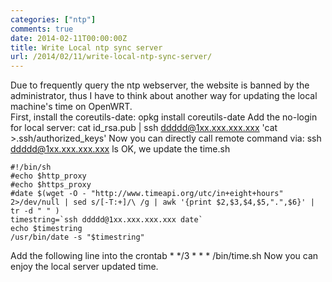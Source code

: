```yaml
---
categories: ["ntp"]
comments: true
date: 2014-02-11T00:00:00Z
title: Write Local ntp sync server
url: /2014/02/11/write-local-ntp-sync-server/
---
```


Due to frequently query the ntp webserver, the website is banned by the administrator, thus I have to think about another way for updating the local machine's time on OpenWRT.    
First, install the coreutils-date:
	opkg install coreutils-date
Add the no-login for local server:
	cat id_rsa.pub | ssh ddddd@1xx.xxx.xxx.xxx 'cat >.ssh/authorized_keys'
Now you can directly call remote command via:
	ssh ddddd@1xx.xxx.xxx.xxx ls 
OK, we update the time.sh

```
#!/bin/sh
#echo $http_proxy
#echo $https_proxy
#date $(wget -O - "http://www.timeapi.org/utc/in+eight+hours" 2>/dev/null | sed s/[-T:+]/\ /g | awk '{print $2,$3,$4,$5,".",$6}' | tr -d " " )
timestring=`ssh ddddd@1xx.xxx.xxx.xxx date`
echo $timestring
/usr/bin/date -s "$timestring"

```
Add the following line into the crontab
	* */3 * * * /bin/time.sh
Now you can enjoy the local server updated time. 
